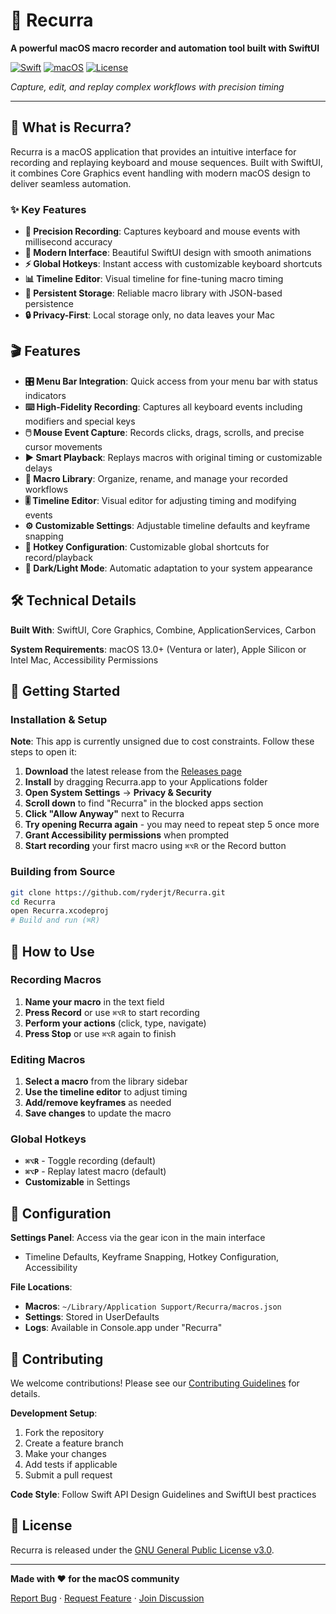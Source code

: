 # 🎯 Recurra

**A powerful macOS macro recorder and automation tool built with SwiftUI**

[![Swift](https://img.shields.io/badge/Swift-5.9-orange?style=for-the-badge&logo=swift)](https://swift.org)
[![macOS](https://img.shields.io/badge/macOS-13.0%2B-lightgrey?style=for-the-badge&logo=apple)](https://www.apple.com/macos)
[![License](https://img.shields.io/badge/License-GPLv3-blue?style=for-the-badge)](./LICENSE)

*Capture, edit, and replay complex workflows with precision timing*

---

## 🚀 What is Recurra?

Recurra is a macOS application that provides an intuitive interface for recording and replaying keyboard and mouse sequences. Built with SwiftUI, it combines Core Graphics event handling with modern macOS design to deliver seamless automation.

### ✨ Key Features

- **🎯 Precision Recording**: Captures keyboard and mouse events with millisecond accuracy
- **🎨 Modern Interface**: Beautiful SwiftUI design with smooth animations
- **⚡ Global Hotkeys**: Instant access with customizable keyboard shortcuts
- **📊 Timeline Editor**: Visual timeline for fine-tuning macro timing
- **💾 Persistent Storage**: Reliable macro library with JSON-based persistence
- **🔒 Privacy-First**: Local storage only, no data leaves your Mac

## 🎬 Features

- **🎛️ Menu Bar Integration**: Quick access from your menu bar with status indicators
- **⌨️ High-Fidelity Recording**: Captures all keyboard events including modifiers and special keys
- **🖱️ Mouse Event Capture**: Records clicks, drags, scrolls, and precise cursor movements
- **▶️ Smart Playback**: Replays macros with original timing or customizable delays
- **📁 Macro Library**: Organize, rename, and manage your recorded workflows
- **🎚️ Timeline Editor**: Visual editor for adjusting timing and modifying events
- **⚙️ Customizable Settings**: Adjustable timeline defaults and keyframe snapping
- **🔑 Hotkey Configuration**: Customizable global shortcuts for record/playback
- **🌙 Dark/Light Mode**: Automatic adaptation to your system appearance

## 🛠️ Technical Details

**Built With**: SwiftUI, Core Graphics, Combine, ApplicationServices, Carbon

**System Requirements**: macOS 13.0+ (Ventura or later), Apple Silicon or Intel Mac, Accessibility Permissions

## 🚀 Getting Started

### Installation & Setup

**Note**: This app is currently unsigned due to cost constraints. Follow these steps to open it:

1. **Download** the latest release from the [Releases page](../../releases)
2. **Install** by dragging Recurra.app to your Applications folder
3. **Open System Settings** → **Privacy & Security**
4. **Scroll down** to find "Recurra" in the blocked apps section
5. **Click "Allow Anyway"** next to Recurra
6. **Try opening Recurra again** - you may need to repeat step 5 once more
7. **Grant Accessibility permissions** when prompted
8. **Start recording** your first macro using `⌘⌥R` or the Record button

### Building from Source
```bash
git clone https://github.com/ryderjt/Recurra.git
cd Recurra
open Recurra.xcodeproj
# Build and run (⌘R)
```

## 📖 How to Use

### Recording Macros
1. **Name your macro** in the text field
2. **Press Record** or use `⌘⌥R` to start recording
3. **Perform your actions** (click, type, navigate)
4. **Press Stop** or use `⌘⌥R` again to finish

### Editing Macros
1. **Select a macro** from the library sidebar
2. **Use the timeline editor** to adjust timing
3. **Add/remove keyframes** as needed
4. **Save changes** to update the macro

### Global Hotkeys
- **`⌘⌥R`** - Toggle recording (default)
- **`⌘⌥P`** - Replay latest macro (default)
- **Customizable** in Settings

## 🔧 Configuration

**Settings Panel**: Access via the gear icon in the main interface
- Timeline Defaults, Keyframe Snapping, Hotkey Configuration, Accessibility

**File Locations**:
- **Macros**: `~/Library/Application Support/Recurra/macros.json`
- **Settings**: Stored in UserDefaults
- **Logs**: Available in Console.app under "Recurra"

## 🤝 Contributing

We welcome contributions! Please see our [Contributing Guidelines](CONTRIBUTING.md) for details.

**Development Setup**:
1. Fork the repository
2. Create a feature branch
3. Make your changes
4. Add tests if applicable
5. Submit a pull request

**Code Style**: Follow Swift API Design Guidelines and SwiftUI best practices

## 📄 License

Recurra is released under the [GNU General Public License v3.0](./LICENSE).

---

**Made with ❤️ for the macOS community**

[Report Bug](../../issues) · [Request Feature](../../issues) · [Join Discussion](../../discussions)
